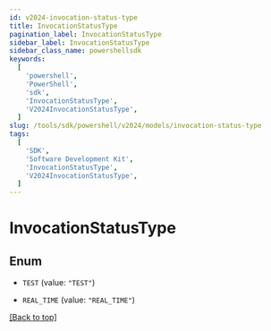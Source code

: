 ```yaml
---
id: v2024-invocation-status-type
title: InvocationStatusType
pagination_label: InvocationStatusType
sidebar_label: InvocationStatusType
sidebar_class_name: powershellsdk
keywords:
  [
    'powershell',
    'PowerShell',
    'sdk',
    'InvocationStatusType',
    'V2024InvocationStatusType',
  ]
slug: /tools/sdk/powershell/v2024/models/invocation-status-type
tags:
  [
    'SDK',
    'Software Development Kit',
    'InvocationStatusType',
    'V2024InvocationStatusType',
  ]
---
```


# InvocationStatusType

## Enum

- `TEST` (value: `"TEST"`)

- `REAL_TIME` (value: `"REAL_TIME"`)

[[Back to top]](#)
